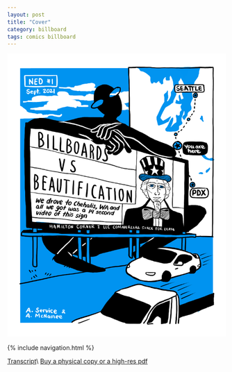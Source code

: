 ```yaml
---
layout: post
title: "Cover"
category: billboard
tags: comics billboard
---
```


![Cover](/assets/billboardzine/0.png)

{% include navigation.html %}

[Transcript](/billboard/2021/10/13/billboardtranscript)\\
[Buy a physical copy ](https://audmcname.bigcartel.com)[or a high-res pdf](https://audmcname.itch.io)
